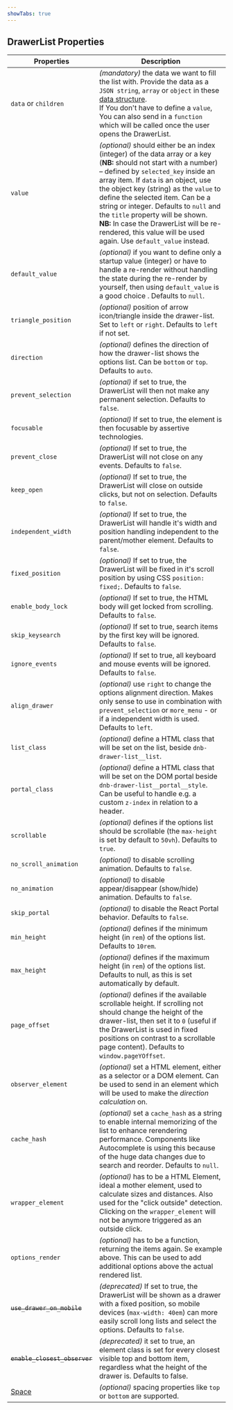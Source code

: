 ```yaml
---
showTabs: true
---
```


## DrawerList Properties

| Properties                                  | Description                                                                                                                                                                                                                                                                                                                                                                                                                                                                          |
| ------------------------------------------- | ------------------------------------------------------------------------------------------------------------------------------------------------------------------------------------------------------------------------------------------------------------------------------------------------------------------------------------------------------------------------------------------------------------------------------------------------------------------------------------ |
| `data` or `children`                        | _(mandatory)_ the data we want to fill the list with. Provide the data as a `JSON string`, `array` or `object` in these [data structure](/uilib/components/fragments/drawer-list/info#data-structure). <br /> If You don't have to define a `value`, You can also send in a `function` which will be called once the user opens the DrawerList.                                                                                                                                      |
| `value`                                     | _(optional)_ should either be an index (integer) of the data array or a key (**NB:** should not start with a number) – defined by `selected_key` inside an array item. If `data` is an object, use the object key (string) as the `value` to define the selected item. Can be a string or integer. Defaults to `null` and the `title` property will be shown. <br /> **NB:** In case the DrawerList will be re-rendered, this value will be used again. Use `default_value` instead. |
| `default_value`                             | _(optional)_ if you want to define only a startup value (integer) or have to handle a re-render without handling the state during the re-render by yourself, then using `default_value` is a good choice . Defaults to `null`.                                                                                                                                                                                                                                                       |
| `triangle_position`                         | _(optional)_ position of arrow icon/triangle inside the drawer-list. Set to `left` or `right`. Defaults to `left` if not set.                                                                                                                                                                                                                                                                                                                                                        |
| `direction`                                 | _(optional)_ defines the direction of how the drawer-list shows the options list. Can be `bottom` or `top`. Defaults to `auto`.                                                                                                                                                                                                                                                                                                                                                      |
| `prevent_selection`                         | _(optional)_ if set to true, the DrawerList will then not make any permanent selection. Defaults to `false`.                                                                                                                                                                                                                                                                                                                                                                         |
| `focusable`                                 | _(optional)_ If set to true, the element is then focusable by assertive technologies.                                                                                                                                                                                                                                                                                                                                                                                                |
| `prevent_close`                             | _(optional)_ If set to true, the DrawerList will not close on any events. Defaults to `false`.                                                                                                                                                                                                                                                                                                                                                                                       |
| `keep_open`                                 | _(optional)_ If set to true, the DrawerList will close on outside clicks, but not on selection. Defaults to `false`.                                                                                                                                                                                                                                                                                                                                                                 |
| `independent_width`                         | _(optional)_ If set to true, the DrawerList will handle it's width and position handling independent to the parent/mother element. Defaults to `false`.                                                                                                                                                                                                                                                                                                                              |
| `fixed_position`                            | _(optional)_ If set to true, the DrawerList will be fixed in it's scroll position by using CSS `position: fixed;`. Defaults to `false`.                                                                                                                                                                                                                                                                                                                                              |
| `enable_body_lock`                          | _(optional)_ If set to true, the HTML body will get locked from scrolling. Defaults to `false`.                                                                                                                                                                                                                                                                                                                                                                                      |
| `skip_keysearch`                            | _(optional)_ If set to true, search items by the first key will be ignored. Defaults to `false`.                                                                                                                                                                                                                                                                                                                                                                                     |
| `ignore_events`                             | _(optional)_ If set to true, all keyboard and mouse events will be ignored. Defaults to `false`.                                                                                                                                                                                                                                                                                                                                                                                     |
| `align_drawer`                              | _(optional)_ use `right` to change the options alignment direction. Makes only sense to use in combination with `prevent_selection` or `more_menu` - or if a independent width is used. Defaults to `left`.                                                                                                                                                                                                                                                                          |
| `list_class`                                | _(optional)_ define a HTML class that will be set on the list, beside `dnb-drawer-list__list`.                                                                                                                                                                                                                                                                                                                                                                                       |
| `portal_class`                              | _(optional)_ define a HTML class that will be set on the DOM portal beside `dnb-drawer-list__portal__style`. Can be useful to handle e.g. a custom `z-index` in relation to a header.                                                                                                                                                                                                                                                                                                |
| `scrollable`                                | _(optional)_ defines if the options list should be scrollable (the `max-height` is set by default to `50vh`). Defaults to `true`.                                                                                                                                                                                                                                                                                                                                                    |
| `no_scroll_animation`                       | _(optional)_ to disable scrolling animation. Defaults to `false`.                                                                                                                                                                                                                                                                                                                                                                                                                    |
| `no_animation`                              | _(optional)_ to disable appear/disappear (show/hide) animation. Defaults to `false`.                                                                                                                                                                                                                                                                                                                                                                                                 |
| `skip_portal`                               | _(optional)_ to disable the React Portal behavior. Defaults to `false`.                                                                                                                                                                                                                                                                                                                                                                                                              |
| `min_height`                                | _(optional)_ defines if the minimum height (in `rem`) of the options list. Defaults to `10rem`.                                                                                                                                                                                                                                                                                                                                                                                      |
| `max_height`                                | _(optional)_ defines if the maximum height (in `rem`) of the options list. Defaults to null, as this is set automatically by default.                                                                                                                                                                                                                                                                                                                                                |
| `page_offset`                               | _(optional)_ defines if the available scrollable height. If scrolling not should change the height of the drawer-list, then set it to `0` (useful if the DrawerList is used in fixed positions on contrast to a scrollable page content). Defaults to `window.pageYOffset`.                                                                                                                                                                                                          |
| `observer_element`                          | _(optional)_ set a HTML element, either as a selector or a DOM element. Can be used to send in an element which will be used to make the _direction calculation_ on.                                                                                                                                                                                                                                                                                                                 |
| `cache_hash`                                | _(optional)_ set a `cache_hash` as a string to enable internal memorizing of the list to enhance rerendering performance. Components like Autocomplete is using this because of the huge data changes due to search and reorder. Defaults to `null`.                                                                                                                                                                                                                                 |
| `wrapper_element`                           | _(optional)_ has to be a HTML Element, ideal a mother element, used to calculate sizes and distances. Also used for the "click outside" detection. Clicking on the `wrapper_element` will not be anymore triggered as an outside click.                                                                                                                                                                                                                                              |
| `options_render`                            | _(optional)_ has to be a function, returning the items again. Se example above. This can be used to add additional options above the actual rendered list.                                                                                                                                                                                                                                                                                                                           |
| ~~`use_drawer_on_mobile`~~                  | _(deprecated)_ If set to true, the DrawerList will be shown as a drawer with a fixed position, so mobile devices (`max-width: 40em`) can more easily scroll long lists and select the options. Defaults to `false`.                                                                                                                                                                                                                                                                  |
| ~~`enable_closest_observer`~~               | _(deprecated)_ it set to true, an element class is set for every closest visible top and bottom item, regardless what the height of the drawer is. Defaults to false.                                                                                                                                                                                                                                                                                                                |
| [Space](/uilib/components/space/properties) | _(optional)_ spacing properties like `top` or `bottom` are supported.                                                                                                                                                                                                                                                                                                                                                                                                                |
